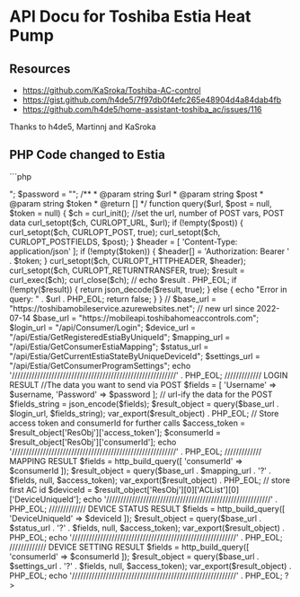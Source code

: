 # API Docu for Toshiba Estia Heat Pump
## Resources

- https://github.com/KaSroka/Toshiba-AC-control
- https://gist.github.com/h4de5/7f97db0f4efc265e48904d4a84dab4fb
- https://github.com/h4de5/home-assistant-toshiba_ac/issues/116

Thanks to h4de5, Martinnj and KaSroka

## PHP Code changed to Estia 

´´´php
<?php

	$username = "<USERNAME>";
	$password = "<PASSWORD>";

	/**
	 * @param string $url
	 * @param string $post
	 * @param string $token
	 * @return []
	 */
	function query($url, $post = null, $token = null) {
		$ch = curl_init();
		//set the url, number of POST vars, POST data
		curl_setopt($ch, CURLOPT_URL, $url);
		if (!empty($post)) {
			curl_setopt($ch, CURLOPT_POST, true);
			curl_setopt($ch, CURLOPT_POSTFIELDS, $post);
		}
		$header = [
			'Content-Type: application/json'
		];
		if (!empty($token)) {
			$header[] = 'Authorization: Bearer ' . $token;
		}

		curl_setopt($ch, CURLOPT_HTTPHEADER, $header);
		curl_setopt($ch, CURLOPT_RETURNTRANSFER, true);

		$result = curl_exec($ch);
		curl_close($ch);
		// echo $result . PHP_EOL;
		if (!empty($result)) {
			return json_decode($result, true);
		} else {
			echo "Error in query: " . $url . PHP_EOL;
			return false;
		}
	}

// 	$base_url = "https://toshibamobileservice.azurewebsites.net";
	// new url since 2022-07-14
	$base_url = "https://mobileapi.toshibahomeaccontrols.com";
	$login_url = "/api/Consumer/Login";
	$device_url = "/api/Estia/GetRegisteredEstiaByUniqueId";
	$mapping_url = "/api/Estia/GetConsumerEstiaMapping";
	$status_url = "/api/Estia/GetCurrentEstiaStateByUniqueDeviceId";
	$settings_url = "/api/Estia/GetConsumerProgramSettings";

  echo '//////////////////////////////////////////////////////////' . PHP_EOL;
  ///////////// LOGIN RESULT

	//The data you want to send via POST
	$fields = [
		'Username' => $username,
		'Password' => $password
	];

	// url-ify the data for the POST
	$fields_string = json_encode($fields);
	$result_object = query($base_url . $login_url, $fields_string);
	var_export($result_object) . PHP_EOL;

	// Store access token and consumerId for further calls
	$access_token = $result_object['ResObj']['access_token'];
	$consumerId = $result_object['ResObj']['consumerId'];

	echo '//////////////////////////////////////////////////////////' . PHP_EOL;
  ///////////// MAPPING RESULT
	$fields = http_build_query([
		'consumerId' => $consumerId
	]);
	$result_object = query($base_url . $mapping_url . '?' . $fields, null, $access_token);
	var_export($result_object) . PHP_EOL;
	// store first AC id
	$deviceId = $result_object['ResObj'][0]['ACList'][0]['DeviceUniqueId'];

	echo '//////////////////////////////////////////////////////////' . PHP_EOL;
  ///////////// DEVICE STATUS RESULT
	$fields = http_build_query([
		'DeviceUniqueId' => $deviceId
	]);
	$result_object = query($base_url . $status_url . '?' . $fields, null, $access_token);
  
	var_export($result_object) . PHP_EOL;

	echo '//////////////////////////////////////////////////////////' . PHP_EOL;
  ///////////// DEVICE SETTING RESULT
	$fields = http_build_query([
		'consumerId' => $consumerId
	]);
	$result_object = query($base_url . $settings_url . '?' . $fields, null, $access_token);
	var_export($result_object) . PHP_EOL;

	echo '//////////////////////////////////////////////////////////' . PHP_EOL;
	?>
